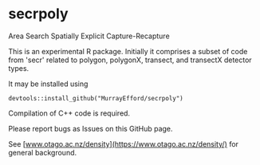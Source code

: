 # secrpoly
Area Search Spatially Explicit Capture-Recapture

This is an experimental R package. Initially it comprises a subset of code 
from 'secr' related to polygon, polygonX, transect, and transectX detector types. 

It may be installed using
```
devtools::install_github("MurrayEfford/secrpoly")
```

Compilation of C++ code is required.

Please report bugs as Issues on this GitHub page. 

See [www.otago.ac.nz/density](https://www.otago.ac.nz/density/) for general background.
